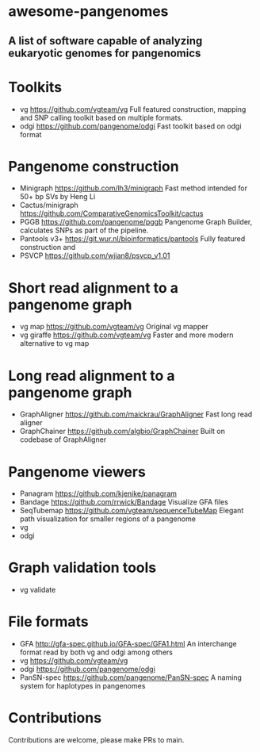 # awesome-pangenomes
## A list of software capable of analyzing eukaryotic genomes for pangenomics 

# Toolkits

* vg https://github.com/vgteam/vg Full featured construction, mapping and SNP calling toolkit based on multiple formats.
* odgi https://github.com/pangenome/odgi Fast toolkit based on odgi format

# Pangenome construction

* Minigraph https://github.com/lh3/minigraph Fast method intended for 50+ bp SVs by Heng Li
* Cactus/minigraph https://github.com/ComparativeGenomicsToolkit/cactus 
* PGGB https://github.com/pangenome/pggb Pangenome Graph Builder, calculates SNPs as part of the pipeline.
* Pantools v3+ https://git.wur.nl/bioinformatics/pantools Fully featured construction and 
* PSVCP https://github.com/wjian8/psvcp_v1.01


# Short read alignment to a pangenome graph

* vg map https://github.com/vgteam/vg Original vg mapper
* vg giraffe https://github.com/vgteam/vg Faster and more modern alternative to vg map


# Long read alignment to a pangenome graph

* GraphAligner https://github.com/maickrau/GraphAligner Fast long read aligner
* GraphChainer https://github.com/algbio/GraphChainer Built on codebase of GraphAligner


# Pangenome viewers

* Panagram https://github.com/kjenike/panagram 
* Bandage https://github.com/rrwick/Bandage Visualize GFA files
* SeqTubemap https://github.com/vgteam/sequenceTubeMap Elegant path visualization for smaller regions of a pangenome
* vg 
* odgi

# Graph validation tools

* vg validate



# File formats

* GFA http://gfa-spec.github.io/GFA-spec/GFA1.html An interchange format read by both vg and odgi among others
* vg  https://github.com/vgteam/vg
* odgi https://github.com/pangenome/odgi 
* PanSN-spec https://github.com/pangenome/PanSN-spec A naming system for haplotypes in pangenomes



# Contributions

Contributions are welcome, please make PRs to main.
